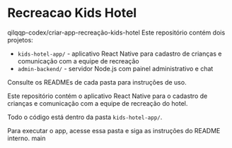 # Recreacao Kids Hotel

 qilqqp-codex/criar-app-recreação-kids-hotel
Este repositório contém dois projetos:

- `kids-hotel-app/` - aplicativo React Native para cadastro de crianças e comunicação com a equipe de recreação
- `admin-backend/` - servidor Node.js com painel administrativo e chat

Consulte os READMEs de cada pasta para instruções de uso.

Este repositório contém o aplicativo React Native para o cadastro de crianças e comunicação com a equipe de recreação do hotel.

Todo o código está dentro da pasta `kids-hotel-app/`.

Para executar o app, acesse essa pasta e siga as instruções do README interno.
 main
